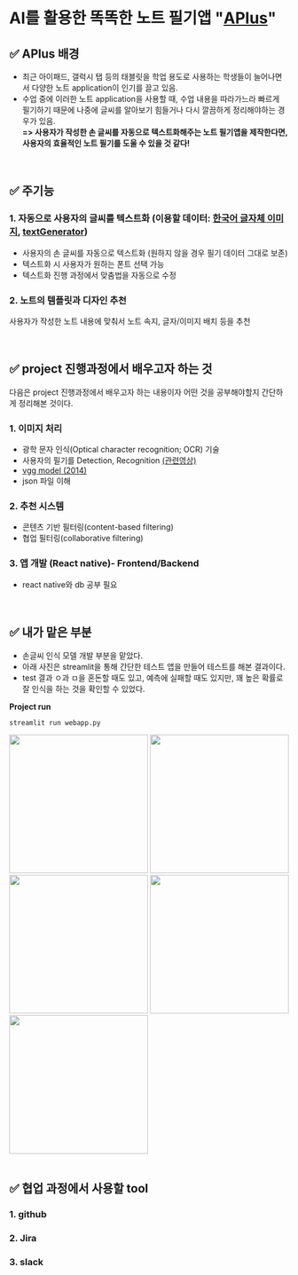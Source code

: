 # AI를 활용한 똑똑한 노트 필기앱 "[APlus](https://github.com/APlus22)"

## ✅ APlus 배경
- 최근 아이패드, 갤럭시 탭 등의 태블릿을 학업 용도로 사용하는 학생들이 늘어나면서 다양한 노트 application이 인기를 끌고 있음.
- 수업 중에 이러한 노트 application을 사용할 때, 수업 내용을 따라가느라 빠르게 필기하기 때문에 나중에 글씨를 알아보기 힘들거나 다시 깔끔하게 정리해야하는 경우가 있음. <br>
**=> 사용자가 작성한 손 글씨를 자동으로 텍스트화해주는 노트 필기앱을 제작한다면, 사용자의 효율적인 노트 필기를 도울 수 있을 것 같다!**

<br>
 
## ✅ 주기능
### 1. 자동으로 사용자의 글씨를 텍스트화 (이용할 데이터: [한국어 글자체 이미지](https://aihub.or.kr/aidata/133), [textGenerator](https://github.com/Belval/TextRecognitionDataGenerator))
- 사용자의 손 글씨를 자동으로 텍스트화 (원하지 않을 경우 필기 데이터 그대로 보존)
- 텍스트화 시 사용자가 원하는 폰트 선택 가능 
- 텍스트화 진행 과정에서 맞춤법을 자동으로 수정
    
### 2. 노트의 템플릿과 디자인 추천
사용자가 작성한 노트 내용에 맞춰서 노트 속지, 글자/이미지 배치 등을 추천

 <br>
 
## ✅ project 진행과정에서 배우고자 하는 것
다음은 project 진행과정에서 배우고자 하는 내용이자 어떤 것을 공부해야할지 간단하게 정리해본 것이다.

### 1. 이미지 처리
- 광학 문자 인식(Optical character recognition; OCR) 기술
- 사용자의 필기를 Detection, Recognition [(관련영상)](https://tv.naver.com/v/11210453)
- [vgg model (2014)](https://arxiv.org/abs/1409.1556)
- json 파일 이해

### 2. 추천 시스템
- 콘텐츠 기반 필터링(content-based filtering)
- 협업 필터링(collaborative filtering)

### 3. 앱 개발 (React native)- Frontend/Backend
- react native와 db 공부 필요

<br>

## ✅ 내가 맡은 부분
- 손글씨 인식 모델 개발 부분을 맡았다. 
- 아래 사진은 streamlit을 통해 간단한 테스트 앱을 만들어 테스트를 해본 결과이다.
- test 결과 ㅇ과 ㅁ을 혼돈할 때도 있고, 예측에 실패할 때도 있지만, 꽤 높은 확률로 잘 인식을 하는 것을 확인할 수 있었다.

**Project run**
```
streamlit run webapp.py
```

<div>
<img src ="https://user-images.githubusercontent.com/55095806/167298672-73a5af6c-7a8e-489d-a727-e249e890d31d.png" width = "250">
<img src ="https://user-images.githubusercontent.com/55095806/167298675-e717c35b-f87f-461d-9ceb-209a2c17f015.png" width = "250">
</div>

<div>
<img src ="https://user-images.githubusercontent.com/55095806/167298678-2bd99a9f-d729-4a8e-b44a-87e4e84fd7f1.png" width = "250">
<img src ="https://user-images.githubusercontent.com/55095806/167298681-cc0295e8-c726-4aff-b319-cb5ac7f0fa21.png" width = "250">
<img src ="https://user-images.githubusercontent.com/55095806/167298685-8d000bcb-957d-4b79-be4a-818e67ed3804.png" width = "250">
 </div>

<br>
 
## ✅ 협업 과정에서 사용할 tool
### 1. github
### 2. Jira
### 3. slack
